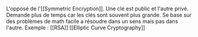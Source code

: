 L'opposé de l'[[Symmetric Encryption]]. Une clé est public et l'autre privé. 
Demande plus de temps car les clés sont souvent plus grande.
Se base sur des problèmes de math facile a résoudre dans un sens mais pas dans l'autre.
Exemple : 
[[RSA]]
[[Elliptic Curve Cryptography]]
